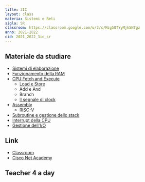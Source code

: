 ```yaml
---
title: 3IC
layout: class
materia: Sistemi e Reti
sigla: SR
classroom: https://classroom.google.com/u/2/c/Mzg5OTYyMjk5NTgz
anno: 2021-2022
cid: 2021_2022_3ic_sr
---
```


## Materiale da studiare

* [Sistemi di elaborazione](/content/sr/sistema_elaborazione.html)
* [Funzionamento della RAM](/content/sr/ram.html)
* [CPU Fetch and Execute](/content/sr/cpu.html)
	* [Load e Store](/content/sr/load_store.html)
	* Add e And
	* Branch
	* [Il segnale di clock](/content/sr/clock.html)
* [Assembly](/content/sr/assembly)
	* [RISC-V](/content/sr/riscV.html)
* [Subroutine e gestione dello stack](/content/sr/subroutine.html)
* [Interrupt della CPU](/content/sr/interrupt.html)
* [Gestione dell'I/O](content/sr/io.html)

## Link
<ul>
	<li><a href="{{ page.classroom }}" target="_blank">Classroom</a></li>
	<li><a href="https://netacad.com/" target="_blank">Cisco Net Academy</a></li>
</ul>

## Teacher 4 a day